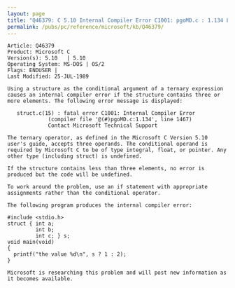```yaml
---
layout: page
title: "Q46379: C 5.10 Internal Compiler Error C1001: pgoMD.c : 1.134 Line 146"
permalink: /pubs/pc/reference/microsoft/kb/Q46379/
---
```


	Article: Q46379
	Product: Microsoft C
	Version(s): 5.10   | 5.10
	Operating System: MS-DOS | OS/2
	Flags: ENDUSER |
	Last Modified: 25-JUL-1989
	
	Using a structure as the conditional argument of a ternary expression
	causes an internal compiler error if the structure contains three or
	more elements. The following error message is displayed:
	
	   struct.c(15) : fatal error C1001: Internal Compiler Error
	             (compiler file '@(#)pgoMD.c:1.134', line 1467)
	             Contact Microsoft Technical Support
	
	The ternary operator, as defined in the Microsoft C Version 5.10
	user's guide, accepts three operands. The conditional operand is
	required by Microsoft C to be of type integral, float, or pointer. Any
	other type (including struct) is undefined.
	
	If the structure contains less than three elements, no error is
	produced but the code will be undefined.
	
	To work around the problem, use an if statement with appropriate
	assignments rather than the conditional operator.
	
	The following program produces the internal compiler error:
	
	#include <stdio.h>
	struct { int a;
	         int b;
	         int c; } s;
	void main(void)
	{
	  printf("the value %d\n", s ? 1 : 2);
	}
	
	Microsoft is researching this problem and will post new information as
	it becomes available.
